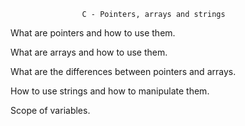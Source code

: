 					C - Pointers, arrays and strings


What are pointers and how to use them.

What are arrays and how to use them.

What are the differences between pointers and arrays.

How to use strings and how to manipulate them.

Scope of variables.
